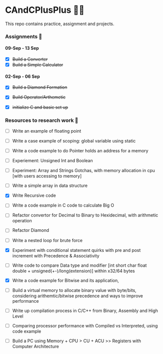 # CAndCPlusPlus 👨‍💻
This repo contains practice, assignment and projects. 


### Assignments 📝

#### 09-Sep - 13 Sep 

- [x] ~~Build a Converter~~ 
- [x] ~~Build a Simple Calculator~~

#### 02-Sep - 06 Sep 

- [x] ~~Build a Diamond Formation~~ 
- [x] ~~Build Operator/Arthemetic~~
- [x] ~~initialize C and basic set up~~


### Resources to research work 🤔

- [ ] Write an example of floating point 

- [ ] Write a case example of scoping: global variable using static 
- [ ] Write a code example to do Pointer holds an address for a memory 

- [ ] Experiement: Unsigned Int and Boolean   

- [ ] Experiment: Array and Strings Gotchas, with memory allocation in cpu [with users accessing to memory]

- [ ] Write a simple array in data structure 
- [x] Write Recursive code 
- [ ] Write a code example in C code to calculate Big O
 
- [ ] Refactor convertor for Decimal to Binary to Hexidecimal, with arithmetic operation 

- [ ] Refactor Diamond  
- [ ] Write a nested loop for brute force 
- [x] Experiment with conditional statement quirks with pre and post increment with Precedence & Associativity  

- [ ] Write code to compare Data type and modifier [int short char float double + unsigned(+-)/long(extension)] within x32/64 bytes
- [x] Write a code example for Bitwise and its application, 
- [ ] Build a virtual memory to allocate binary value with byte/bits, considering arithemtic/bitwise precedence and ways to improve performance

- [ ] Write up compilation process in C/C++ from Binary, Assembly and High Level 
- [ ] Comparing processor performance with Compiled vs Interpreted, using code example  
- [ ] Build a PC using Memory + CPU > CU + ACU >> Registers with Computer Architecture 
